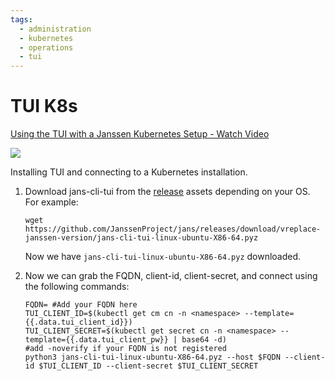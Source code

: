 ```yaml
---
tags:
  - administration
  - kubernetes
  - operations
  - tui
---
```


# TUI K8s



  <div>
    <a href="https://www.loom.com/share/36688669f0aa4c22be2eaf3f711fe488">
      <p>Using the TUI with a Janssen Kubernetes Setup - Watch Video</p>
    </a>
    <a href="https://www.loom.com/share/36688669f0aa4c22be2eaf3f711fe488">
      <img style="max-width:300px;" src="https://cdn.loom.com/sessions/thumbnails/36688669f0aa4c22be2eaf3f711fe488-with-play.gif">
    </a>
  </div>
   
   Installing TUI and connecting to a Kubernetes installation.
   

1.  Download jans-cli-tui from the [release](https://github.com/JanssenProject/jans/releases) assets depending on your OS. For example: 
    
    `wget https://github.com/JanssenProject/jans/releases/download/vreplace-janssen-version/jans-cli-tui-linux-ubuntu-X86-64.pyz`
    
    Now we have `jans-cli-tui-linux-ubuntu-X86-64.pyz` downloaded.


2. Now we can grab the FQDN, client-id, client-secret, and connect using the following commands:
    ```
    FQDN= #Add your FQDN here
    TUI_CLIENT_ID=$(kubectl get cm cn -n <namespace> --template={{.data.tui_client_id}})
    TUI_CLIENT_SECRET=$(kubectl get secret cn -n <namespace> --template={{.data.tui_client_pw}} | base64 -d)
    #add -noverify if your FQDN is not registered
    python3 jans-cli-tui-linux-ubuntu-X86-64.pyz --host $FQDN --client-id $TUI_CLIENT_ID --client-secret $TUI_CLIENT_SECRET
    ```
